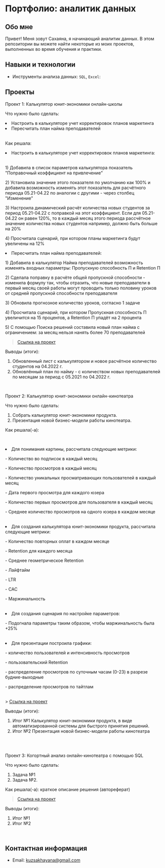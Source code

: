 # Портфолио: аналитик данных

## Обо мне 

Привет! Меня зовут Сахаяна, я начинающий аналитик данных. В этом репозитории вы можете найти некоторые из моих проектов, выполненных во время обучения и практики.

## Навыки и технологии
- Инструменты анализа данных: ``SQL``, ``Excel``:

## Проекты
<p> Проект 1: Калькулятор юнит-экономики онлайн-школы</p>
<p>Что нужно было сделать:<p>

  <li> Настроить в калькуляторе учет корректировок планов маркетинга</li>
  <li> Пересчитать план найма преподавателей</li>
<br>
<p>Как решала:<p>
  <li> Настроить в калькуляторе учет корректировок планов маркетинга: </li>
<br>
<p>1) Добавила в список параметров калькулятора показатель "Поправочный коэффициент на привлечение"</p>
<p>2) Установила значение этого показателя по умолчанию как 100% и добавила возможность изменять этот показатель для расчётного периода 05.21-04.22 по аналогии с другими - через столбец "Изменение"</p>
<p>3) Настроила динамический расчёт количества новых студентов за период 05.21-04.22 с поправкой на этот коэффициент. Если для 05.21-04.22 он равен 120%, то в каждый месяц этого периода рассчётное значение количества новых студентов например, должно быть больше на 20%</p>
<p>4) Просчитала сценарий, при котором планы маркетинга будут увеличены на 12%</p>

  <li> Пересчитать план найма преподавателей:</li>

<p>1) Добавила в калькулятор Найма преподавателей возможность изменять входных параметры: Пропускную способность П и Retention П</p>
<p>2) Сделала поправку в расчёте общей пропускной способности - изменила формулу так, чтобы отразить, что новые преподаватели в первый месяц своей работы могут проводить только половину уроков от средней пропускной способности преподавателя</p>
<p>3) Обновила прогнозное количество уроков, согласно 1 задаче</p>
<p>4) Просчитала сценарий, при котором Пропускная способность П увеличится на 15 процентов, а Retention П упадёт на 2 процента</p>
<p>5) С помощью Поиска решений составила новый план найма с ограничением: за месяц нельзя нанять более 70 преподавателей</p>

> <a href="https://github.com/SakhayanaKuzmina/Sakhayana_Kuzmina/blob/main/%D0%9F%D1%80%D0%BE%D0%B5%D0%BA%D1%82%201.xlsx">Ссылка на проект</a>


<p>Выводы (итоги):<p>
<ol>
  <li> Обновленный лист с калькулятором и новое расчётное количество студентов на 04.2022 г. </li>
  <li> Обновлённый план по найму - с количеством новых преподавателей по месяцам за период с 05.2021 по 04.2022 г. </li>
</ol>
<br> 

<p> Проект 2: Калькулятор юнит-экономики онлайн-кинотеатра</p>
<p>Что нужно было сделать:</p>
<ol>
  <li>Собрать калькулятор юнит-экономики продукта. </li>
  <li>Презентация новой бизнес-модели работы кинотеатра. </li>
</ol>

<p>Как решала(-а): <p>
<br> 
  <li> Для понимания картины, рассчитала следующие метрики:</li>
<p>- Количество во подписок в каждый месяц </p>
<p>- Количество просмотров в каждый месяц </p>
<p>- Количество уникальных просматривающих пользователей в каждый месяц </p>
<p>- Дата первого просмотра для каждого юзера </p>
<p>- Количество первых просмотров для пользователя в каждый месяц </p>
<p>- Среднее количество просмотров на одного юзера в каждом месяце </p>
<br> 
  <li> Для создания калькулятора юнит-экономики продукта, рассчитала следующие метрики:</li>
<p>- Количество повторных оплат в каждом месяце</p>
<p>- Retention для каждого месяца</p>
<p>- Среднее геометрическое Retention</p>
<p>- Лайфтайм</p>
<p>- LTR</p>
<p>- CAC</p>
<p>- Маржинальность</p>
</ol> 
<br> 
  <li> Для создания сценария по настройке параметров:</li>
<p>- Подогнала параметры таким образом, чтобы маржинальность была +25%</p>
</ol>
<br> 
  <li> Для презентации построила графики:</li>
<p>- количество пользователей и интенсивность просмотров</p>
<p>- пользовательский Retention</p>
<p>- распределение просмотров по суточным часам (0-23) в разрезе будние-выходные</p>
<p>- распределение просмотров по тайтлам</p>
</ol>  
<br> 
> <a href="https://drive.google.com/drive/folders/13Ee51QWeEFtARSBFqfTYBQ3naTb-Rdzx">Ссылка на проект</a>
 
<p>Выводы (итоги):<p>
<ol>
  <li>Итог №1 Калькулятор юнит-экономики продукта, в виде автоматизированной системы для быстрого принятия решений. </li>
  <li>Итог №2 Презентация новой бизнес-модели работы кинотеатра</li>
</ol>
<br> 

<br> 
<p> Проект 3: Когортный анализ онлайн-кинотеатра с помощью SQL</p>
<p>Что нужно было сделать:<p>
<ol>
  <li>Задача №1</li>
  <li>Задача №2.</li>
</ol>

<p>Как решала(-а): краткое описание решения (автореферат)<p>
  
> <a href="https://drive.google.com/drive/folders/1JS3mRx8_s8mohnmEV3_DgDbQ6YkLUFuV">Ссылка на проект</a>

  <p>Выводы (итоги):<p>
<ol>
  <li>Итог №1</li>
  <li>Итог №2</li>
</ol>
<br> 

## Контактная информация
- Email:  kuzsakhayana@gmail.com
